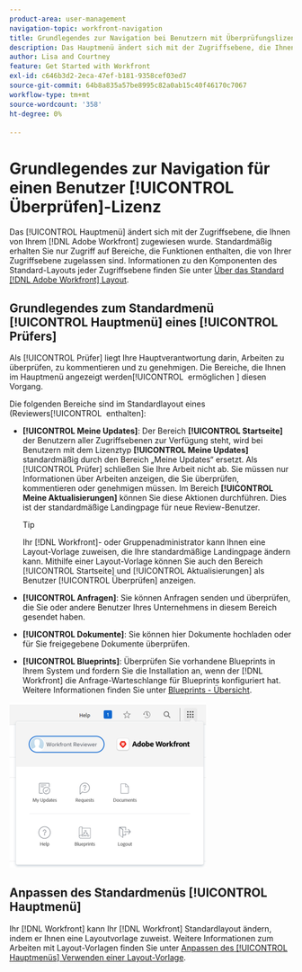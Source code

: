 ```yaml
---
product-area: user-management
navigation-topic: workfront-navigation
title: Grundlegendes zur Navigation bei Benutzern mit Überprüfungslizenzen
description: Das Hauptmenü ändert sich mit der Zugriffsebene, die Ihnen von Ihrem/ [!DNL Adobe Workfront]  zugewiesen wurde. Standardmäßig erhalten Sie nur Zugriff auf Bereiche, die Funktionen enthalten, die von Ihrer Zugriffsebene zugelassen sind.
author: Lisa and Courtney
feature: Get Started with Workfront
exl-id: c646b3d2-2eca-47ef-b181-9358cef03ed7
source-git-commit: 64b8a835a57be8995c82a0ab15c40f46170c7067
workflow-type: tm+mt
source-wordcount: '358'
ht-degree: 0%

---
```


# Grundlegendes zur Navigation für einen Benutzer [!UICONTROL Überprüfen]-Lizenz

Das [!UICONTROL Hauptmenü] ändert sich mit der Zugriffsebene, die Ihnen von Ihrem [!DNL Adobe Workfront] zugewiesen wurde. Standardmäßig erhalten Sie nur Zugriff auf Bereiche, die Funktionen enthalten, die von Ihrer Zugriffsebene zugelassen sind. Informationen zu den Komponenten des Standard-Layouts jeder Zugriffsebene finden Sie unter [Über das Standard [!DNL Adobe Workfront] Layout](../../../administration-and-setup/customize-workfront/use-layout-templates/about-the-default-wf-layout.md).

## Grundlegendes zum Standardmenü [!UICONTROL Hauptmenü] eines [!UICONTROL Prüfers]

Als [!UICONTROL Prüfer] liegt Ihre Hauptverantwortung darin, Arbeiten zu überprüfen, zu kommentieren und zu genehmigen. Die Bereiche, die Ihnen im Hauptmenü angezeigt werden[!UICONTROL &#x200B; ermöglichen &#x200B;] diesen Vorgang.

Die folgenden Bereiche sind im Standardlayout eines (Reviewers[!UICONTROL &#x200B; enthalten]:

* **[!UICONTROL Meine Updates]**: Der Bereich **[!UICONTROL Startseite]** der Benutzern aller Zugriffsebenen zur Verfügung steht, wird bei Benutzern mit dem Lizenztyp **[!UICONTROL Meine Updates]** standardmäßig durch den Bereich „Meine Updates“ ersetzt. Als [!UICONTROL Prüfer] schließen Sie Ihre Arbeit nicht ab. Sie müssen nur Informationen über Arbeiten anzeigen, die Sie überprüfen, kommentieren oder genehmigen müssen. Im Bereich **[!UICONTROL Meine Aktualisierungen]** können Sie diese Aktionen durchführen. Dies ist der standardmäßige Landingpage für neue Review-Benutzer.

  >[!TIP]
  >
  >Ihr [!DNL Workfront]- oder Gruppenadministrator kann Ihnen eine Layout-Vorlage zuweisen, die Ihre standardmäßige Landingpage ändern kann. Mithilfe einer Layout-Vorlage können Sie auch den Bereich [!UICONTROL Startseite] und [!UICONTROL Aktualisierungen] als Benutzer [!UICONTROL Überprüfen] anzeigen.

* **[!UICONTROL Anfragen]**: Sie können Anfragen senden und überprüfen, die Sie oder andere Benutzer Ihres Unternehmens in diesem Bereich gesendet haben.
* **[!UICONTROL Dokumente]**: Sie können hier Dokumente hochladen oder für Sie freigegebene Dokumente überprüfen.
* **[!UICONTROL Blueprints]**: Überprüfen Sie vorhandene Blueprints in Ihrem System und fordern Sie die Installation an, wenn der [!DNL Workfront] die Anfrage-Warteschlange für Blueprints konfiguriert hat. Weitere Informationen finden Sie unter [Blueprints - Übersicht](../../../administration-and-setup/blueprints/blueprints-overview.md).


![Greifen Sie über das Hauptmenü auf meine Aktualisierungen zu](assets/access-my-updates-from-main-menu-reviewer-user-nwe-350x294.png)

## Anpassen des Standardmenüs [!UICONTROL Hauptmenü]

Ihr [!DNL Workfront] kann Ihr [!DNL Workfront] Standardlayout ändern, indem er Ihnen eine Layoutvorlage zuweist. Weitere Informationen zum Arbeiten mit Layout-Vorlagen finden Sie unter [Anpassen des [!UICONTROL Hauptmenüs] Verwenden einer Layout-Vorlage](../../../administration-and-setup/customize-workfront/use-layout-templates/customize-main-menu.md).
